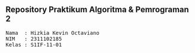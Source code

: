 ## Repository Praktikum Algoritma & Pemrograman 2

<pre>
Nama  : Hizkia Kevin Octaviano
NIM   : 2311102185
Kelas : S1IF-11-01
</pre>
